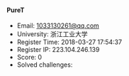 #### PureT  

* Email: 1033130261@qq.com  
* University: 浙江工业大学  
* Register Time: 2018-03-27 17:54:37  
* Register IP: 223.104.246.139  
* Score: 0  
* Solved challenges: 
